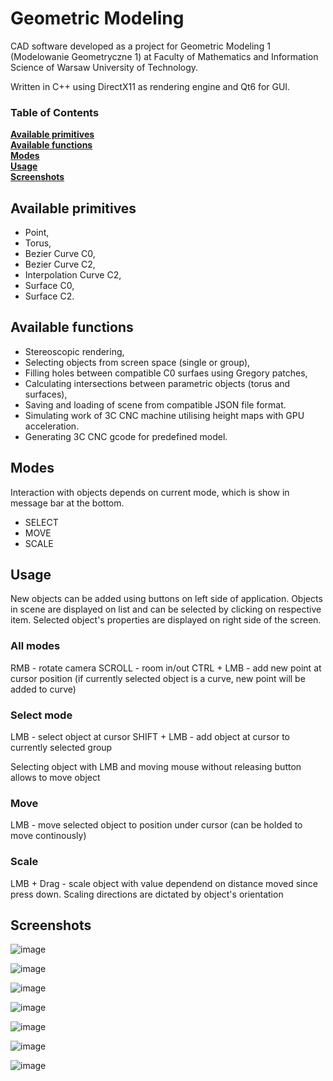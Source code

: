 # Geometric Modeling

CAD software developed as a project for Geometric Modeling 1 (Modelowanie Geometryczne 1) at Faculty of Mathematics and Information Science of Warsaw University of Technology.

Written in C++ using DirectX11 as rendering engine and Qt6 for GUI.

### Table of Contents
**[Available primitives](#available-primitives)**<br>
**[Available functions](#available-functions)**<br>
**[Modes](#modes)**<br>
**[Usage](#usage)**<br>
**[Screenshots](#screenshots)**<br>

## Available primitives

- Point,
- Torus,
- Bezier Curve C0,
- Bezier Curve C2,
- Interpolation Curve C2,
- Surface C0,
- Surface C2.

## Available functions

- Stereoscopic rendering,
- Selecting objects from screen space (single or group),
- Filling holes between compatible C0 surfaes using Gregory patches,
- Calculating intersections between parametric objects (torus and surfaces),
- Saving and loading of scene from compatible JSON file format.
- Simulating work of 3C CNC machine utilising height maps with GPU acceleration.
- Generating 3C CNC gcode for predefined model.

## Modes

Interaction with objects depends on current mode, which is show in message bar at the bottom.

- SELECT
- MOVE
- SCALE

## Usage

New objects can be added using buttons on left side of application.
Objects in scene are displayed on list and can be selected by clicking on respective item.
Selected object's properties are displayed on right side of the screen.

### All modes

RMB - rotate camera
SCROLL - room in/out
CTRL + LMB - add new point at cursor position (if currently selected object is a curve, new point will be added to curve)

### Select mode

LMB - select object at cursor
SHIFT + LMB - add object at cursor to currently selected group

Selecting object with LMB and moving mouse without releasing button allows to move object

### Move

LMB - move selected object to position under cursor (can be holded to move continously)

### Scale

LMB + Drag - scale object with value dependend on distance moved since press down. Scaling directions are dictated by object's orientation

## Screenshots
![image](https://user-images.githubusercontent.com/35574506/214943208-3ded3b70-7fcf-445b-8613-e428c9bdeef4.png)

![image](https://user-images.githubusercontent.com/35574506/214943291-9b1a8206-10f7-4862-a144-348545a85923.png)

![image](https://user-images.githubusercontent.com/35574506/214943384-9928c54b-d194-4c51-88b5-ff446b22ef4b.png)

![image](https://user-images.githubusercontent.com/35574506/214943934-41e0af28-9267-4338-81ac-b148cec8d25a.png)

![image](https://user-images.githubusercontent.com/35574506/214944292-0f87f714-7116-425a-a942-6c556516bfa2.png)

![image](https://user-images.githubusercontent.com/35574506/214945288-aaa8470d-8b5d-4008-a556-69e230a30287.png)

![image](https://user-images.githubusercontent.com/35574506/214945502-43a47119-aee2-41f4-8605-decf49bba891.png)
